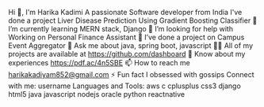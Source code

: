 Hi 👋, I'm Harika Kadimi
A passionate Software developer from India
I've done a project Liver Disease Prediction Using Gradient Boosting Classifier
🌱 I’m currently learning MERN stack, Django
🤝 I’m looking for help with Working on Personal Finance Assistant
👯 I’ve done a project on Campus Event Aggregator
💬 Ask me about java, spring boot, javascript
👨‍💻 All of my projects are available at https://github.com/dashboard
📄 Know about my experiences https://pdf.ac/4n5SBE
📫 How to reach me harikakadiyam852@gmail.com
⚡ Fun fact I obsessed with gossips
Connect with me:
username
Languages and Tools:
aws
c
cplusplus
css3
django
html5
java
javascript
nodejs
oracle
python
reactnative
